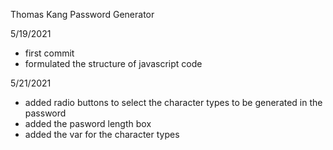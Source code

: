 Thomas Kang Password Generator

5/19/2021
-  first commit
-  formulated the structure of javascript code


5/21/2021
-  added radio buttons to select the character types to be generated in the password
-  added the pasword length box
-  added the var for the character types